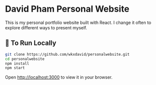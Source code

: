 # David Pham Personal Website  

This is my personal portfolio website built with React. I change it often to explore different ways to present myself.

## 🚀 To Run Locally  
   ```bash
   git clone https://github.com/wkxdavid/personalwebsite.git
   cd personalwebsite
   npm install
   npm start
   ```
Open [http://localhost:3000](http://localhost:3000) to view it in your browser.
